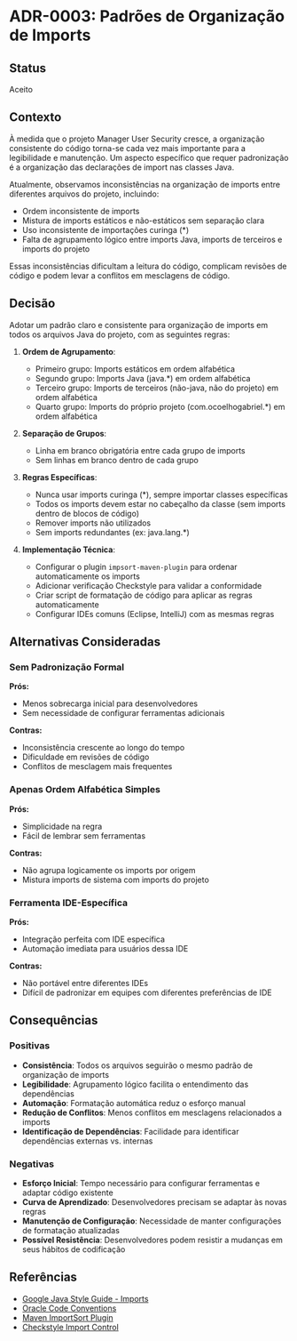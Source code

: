 # ADR-0003: Padrões de Organização de Imports

## Status

Aceito

## Contexto

À medida que o projeto Manager User Security cresce, a organização consistente do código torna-se cada vez mais importante para a legibilidade e manutenção. Um aspecto específico que requer padronização é a organização das declarações de import nas classes Java.

Atualmente, observamos inconsistências na organização de imports entre diferentes arquivos do projeto, incluindo:

- Ordem inconsistente de imports
- Mistura de imports estáticos e não-estáticos sem separação clara
- Uso inconsistente de importações curinga (*)
- Falta de agrupamento lógico entre imports Java, imports de terceiros e imports do projeto

Essas inconsistências dificultam a leitura do código, complicam revisões de código e podem levar a conflitos em mesclagens de código.

## Decisão

Adotar um padrão claro e consistente para organização de imports em todos os arquivos Java do projeto, com as seguintes regras:

1. **Ordem de Agrupamento**:
   - Primeiro grupo: Imports estáticos em ordem alfabética
   - Segundo grupo: Imports Java (java.*) em ordem alfabética
   - Terceiro grupo: Imports de terceiros (não-java, não do projeto) em ordem alfabética
   - Quarto grupo: Imports do próprio projeto (com.ocoelhogabriel.*) em ordem alfabética

2. **Separação de Grupos**:
   - Linha em branco obrigatória entre cada grupo de imports
   - Sem linhas em branco dentro de cada grupo

3. **Regras Específicas**:
   - Nunca usar imports curinga (*), sempre importar classes específicas
   - Todos os imports devem estar no cabeçalho da classe (sem imports dentro de blocos de código)
   - Remover imports não utilizados
   - Sem imports redundantes (ex: java.lang.*)

4. **Implementação Técnica**:
   - Configurar o plugin `impsort-maven-plugin` para ordenar automaticamente os imports
   - Adicionar verificação Checkstyle para validar a conformidade
   - Criar script de formatação de código para aplicar as regras automaticamente
   - Configurar IDEs comuns (Eclipse, IntelliJ) com as mesmas regras

## Alternativas Consideradas

### Sem Padronização Formal

**Prós:**
- Menos sobrecarga inicial para desenvolvedores
- Sem necessidade de configurar ferramentas adicionais

**Contras:**
- Inconsistência crescente ao longo do tempo
- Dificuldade em revisões de código
- Conflitos de mesclagem mais frequentes

### Apenas Ordem Alfabética Simples

**Prós:**
- Simplicidade na regra
- Fácil de lembrar sem ferramentas

**Contras:**
- Não agrupa logicamente os imports por origem
- Mistura imports de sistema com imports do projeto

### Ferramenta IDE-Específica

**Prós:**
- Integração perfeita com IDE específica
- Automação imediata para usuários dessa IDE

**Contras:**
- Não portável entre diferentes IDEs
- Difícil de padronizar em equipes com diferentes preferências de IDE

## Consequências

### Positivas

- **Consistência**: Todos os arquivos seguirão o mesmo padrão de organização de imports
- **Legibilidade**: Agrupamento lógico facilita o entendimento das dependências
- **Automação**: Formatação automática reduz o esforço manual
- **Redução de Conflitos**: Menos conflitos em mesclagens relacionados a imports
- **Identificação de Dependências**: Facilidade para identificar dependências externas vs. internas

### Negativas

- **Esforço Inicial**: Tempo necessário para configurar ferramentas e adaptar código existente
- **Curva de Aprendizado**: Desenvolvedores precisam se adaptar às novas regras
- **Manutenção de Configuração**: Necessidade de manter configurações de formatação atualizadas
- **Possível Resistência**: Desenvolvedores podem resistir a mudanças em seus hábitos de codificação

## Referências

- [Google Java Style Guide - Imports](https://google.github.io/styleguide/javaguide.html#s3.3-import-statements)
- [Oracle Code Conventions](https://www.oracle.com/java/technologies/javase/codeconventions-imports.html)
- [Maven ImportSort Plugin](https://code.revelc.net/impsort-maven-plugin/)
- [Checkstyle Import Control](https://checkstyle.sourceforge.io/config_imports.html)
